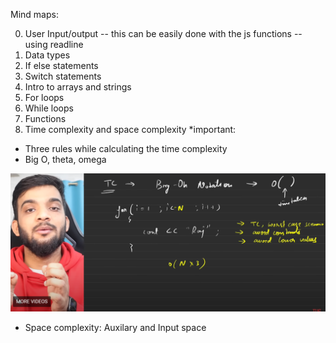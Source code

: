 Mind maps:

0. User Input/output -- this can be easily done with the js functions -- using readline
1. Data types
2. If else statements
3. Switch statements
4. Intro to arrays and strings
5. For loops
6. While loops
7. Functions
8. Time complexity and space complexity \*important:

- Three rules while calculating the time complexity
- Big O, theta, omega

![Alt text](image.png)

- Space complexity: Auxilary and Input space
